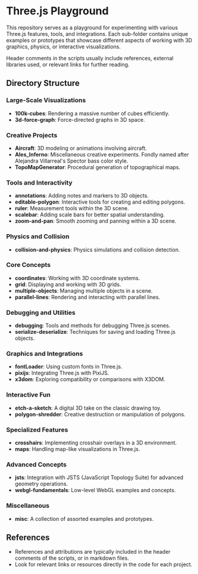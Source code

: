# Three.js Playground

This repository serves as a playground for experimenting with various Three.js features, tools, and integrations. Each sub-folder contains unique examples or prototypes that showcase different aspects of working with 3D graphics, physics, or interactive visualizations.

Header comments in the scripts usually include references, external libraries used, or relevant links for further reading.

## Directory Structure

### Large-Scale Visualizations
- **100k-cubes**: Rendering a massive number of cubes efficiently.
- **3d-force-graph**: Force-directed graphs in 3D space.

### Creative Projects
- **Aircraft**: 3D modeling or animations involving aircraft.
- **Ales_Inferno**: Miscellaneous creative experiments. Fondly named after Alejandra Villarreal's Spector bass color style.
- **TopoMapGenerator**: Procedural generation of topographical maps.

### Tools and Interactivity
- **annotations**: Adding notes and markers to 3D objects.
- **editable-polygon**: Interactive tools for creating and editing polygons.
- **ruler**: Measurement tools within the 3D scene.
- **scalebar**: Adding scale bars for better spatial understanding.
- **zoom-and-pan**: Smooth zooming and panning within a 3D scene.

### Physics and Collision
- **collision-and-physics**: Physics simulations and collision detection.

### Core Concepts
- **coordinates**: Working with 3D coordinate systems.
- **grid**: Displaying and working with 3D grids.
- **multiple-objects**: Managing multiple objects in a scene.
- **parallel-lines**: Rendering and interacting with parallel lines.

### Debugging and Utilities
- **debugging**: Tools and methods for debugging Three.js scenes.
- **serialize-deserialize**: Techniques for saving and loading Three.js objects.

### Graphics and Integrations
- **fontLoader**: Using custom fonts in Three.js.
- **pixijs**: Integrating Three.js with PixiJS.
- **x3dom**: Exploring compatibility or comparisons with X3DOM.

### Interactive Fun
- **etch-a-sketch**: A digital 3D take on the classic drawing toy.
- **polygon-shredder**: Creative destruction or manipulation of polygons.

### Specialized Features
- **crosshairs**: Implementing crosshair overlays in a 3D environment.
- **maps**: Handling map-like visualizations in Three.js.

### Advanced Concepts
- **jsts**: Integration with JSTS (JavaScript Topology Suite) for advanced geometry operations.
- **webgl-fundamentals**: Low-level WebGL examples and concepts.

### Miscellaneous
- **misc**: A collection of assorted examples and prototypes.

## References

- References and attributions are typically included in the header comments of the scripts, or in markdown files.
- Look for relevant links or resources directly in the code for each project.

<br>
